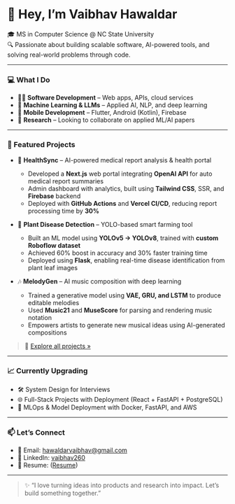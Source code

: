 # 👋 Hey, I’m Vaibhav Hawaldar

🎓 MS in Computer Science @ NC State University  
🔍 Passionate about building scalable software, AI-powered tools, and solving real-world problems through code.

---

### 💻 What I Do
- 👨‍💻 **Software Development** – Web apps, APIs, cloud services  
- 🤖 **Machine Learning & LLMs** – Applied AI, NLP, and deep learning  
- 📱 **Mobile Development** – Flutter, Android (Kotlin), Firebase  
- 🧠 **Research** – Looking to collaborate on applied ML/AI papers

---

### 🚀 Featured Projects  
- 🏥 **HealthSync** – AI-powered medical report analysis & health portal  
  - Developed a **Next.js** web portal integrating **OpenAI API** for auto medical report summaries  
  - Admin dashboard with analytics, built using **Tailwind CSS**, SSR, and **Firebase** backend  
  - Deployed with **GitHub Actions** and **Vercel CI/CD**, reducing report processing time by **30%**

- 🌿 **Plant Disease Detection** – YOLO-based smart farming tool  
  - Built an ML model using **YOLOv5 → YOLOv8**, trained with **custom Roboflow dataset**  
  - Achieved 60% boost in accuracy and 30% faster training time  
  - Deployed using **Flask**, enabling real-time disease identification from plant leaf images

- 🎶 **MelodyGen** – AI music composition with deep learning  
  - Trained a generative model using **VAE, GRU, and LSTM** to produce editable melodies  
  - Used **Music21** and **MuseScore** for parsing and rendering music notation  
  - Empowers artists to generate new musical ideas using AI-generated compositions

> 🔗 [Explore all projects »](https://github.com/Vaibhav260?tab=repositories)

---

### 📈 Currently Upgrading
- 🛠️ System Design for Interviews  
- 🌐 Full-Stack Projects with Deployment (React + FastAPI + PostgreSQL)  
- 🧪 MLOps & Model Deployment with Docker, FastAPI, and AWS

---

### 📫 Let’s Connect
- 💌 Email: hawaldarvaibhav@gmail.com  
- 💼 LinkedIn: [vaibhav260](https://www.linkedin.com/in/vaibhav260)  
- 🧠 Resume: ([Resume](https://drive.google.com/file/d/1qTNIP8PIz5_XNTbQGDu_Uvw7BntbWxKj/view?usp=sharing))

---

> ✨ “I love turning ideas into products and research into impact. Let’s build something together.”  
